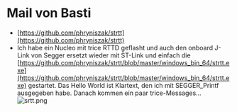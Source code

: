 # Mail von Basti

- [https://github.com/phryniszak/strtt](https://github.com/phryniszak/strtt)
- Ich habe ein Nucleo mit trice RTTD geflasht und auch den onboard J-Link von Segger ersetzt wieder mit ST-Link und einfach die [https://github.com/phryniszak/strtt/blob/master/windows_bin_64/strtt.exe](https://github.com/phryniszak/strtt/blob/master/windows_bin_64/strtt.exe) gestartet. Das Hello World ist Klartext, den ich mit SEGGER_Printf ausgegeben habe. Danach kommen ein paar trice-Messages...
  ![srtt.png](../ref/srtt.png)
